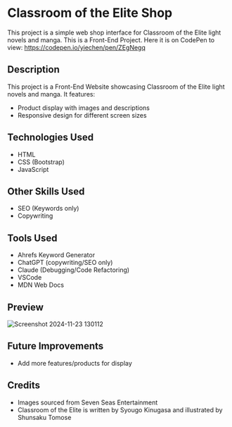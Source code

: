 # Classroom of the Elite Shop

This project is a simple web shop interface for Classroom of the Elite light novels and manga. This is a Front-End Project.
Here it is on CodePen to view: https://codepen.io/yiechen/pen/ZEgNegq

## Description
This project is a Front-End Website showcasing Classroom of the Elite light novels and manga. It features:
- Product display with images and descriptions
- Responsive design for different screen sizes

## Technologies Used
- HTML
- CSS (Bootstrap)
- JavaScript

## Other Skills Used
- SEO (Keywords only)
- Copywriting

## Tools Used
- Ahrefs Keyword Generator
- ChatGPT (copywriting/SEO only)
- Claude (Debugging/Code Refactoring)
- VSCode
- MDN Web Docs

## Preview
![Screenshot 2024-11-23 130112](https://github.com/user-attachments/assets/8cac2966-98bc-4658-ae6f-bc3c1860e954)

## Future Improvements
- Add more features/products for display

## Credits
- Images sourced from Seven Seas Entertainment
- Classroom of the Elite is written by Syougo Kinugasa and illustrated by Shunsaku Tomose
